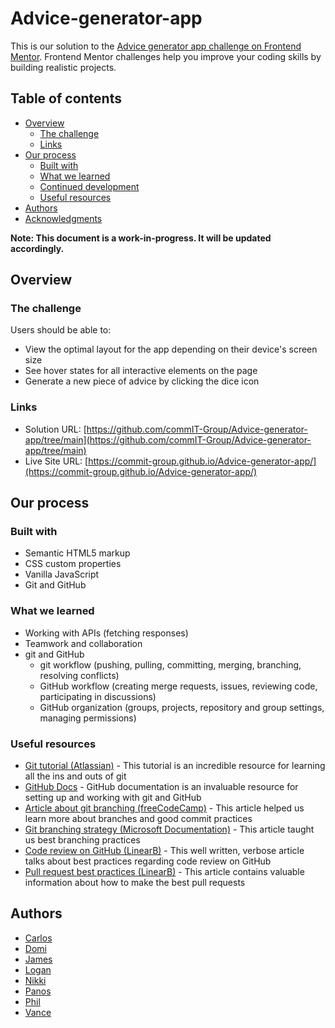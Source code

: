 # Advice-generator-app

This is our solution to the [Advice generator app challenge on Frontend Mentor](https://www.frontendmentor.io/challenges/advice-generator-app-QdUG-13db). Frontend Mentor challenges help you improve your coding skills by building realistic projects.

## Table of contents

- [Overview](#overview)
  - [The challenge](#the-challenge)
  - [Links](#links)
- [Our process](#our-process)
  - [Built with](#built-with)
  - [What we learned](#what-we-learned)
  - [Continued development](#continued-development)
  - [Useful resources](#useful-resources)
- [Authors](#authors)
- [Acknowledgments](#acknowledgments)

**Note: This document is a work-in-progress. It will be updated accordingly.**

## Overview

### The challenge

Users should be able to:

- View the optimal layout for the app depending on their device's screen size
- See hover states for all interactive elements on the page
- Generate a new piece of advice by clicking the dice icon

<!-- ### Visuals
Add screenshots of out final solution and add design files for comparison -->

### Links

- Solution URL: [https://github.com/commIT-Group/Advice-generator-app/tree/main](https://github.com/commIT-Group/Advice-generator-app/tree/main)
- Live Site URL: [https://commit-group.github.io/Advice-generator-app/](https://commit-group.github.io/Advice-generator-app/)

## Our process

### Built with

- Semantic HTML5 markup
- CSS custom properties
- Vanilla JavaScript
- Git and GitHub

### What we learned

- Working with APIs (fetching responses)
- Teamwork and collaboration
- git and GitHub
  - git workflow (pushing, pulling, committing, merging, branching, resolving conflicts)
  - GitHub workflow (creating merge requests, issues, reviewing code, participating in discussions)
  - GitHub organization (groups, projects, repository and group settings, managing permissions)

<!-- ### Continued development

_Use this section to outline areas that you want to continue focusing on in future projects. These could be concepts you're still not completely comfortable with or techniques you found useful that you want to refine and perfect._ -->

### Useful resources

- [Git tutorial (Atlassian)](https://www.atlassian.com/git/tutorials) - This tutorial is an incredible resource for learning all the ins and outs of git
- [GitHub Docs](https://docs.github.com/en) - GitHub documentation is an invaluable resource for setting up and working with git and GitHub
- [Article about git branching (freeCodeCamp)](https://www.freecodecamp.org/news/git-branching-commands-explained/) - This article helped us learn more about branches and good commit practices
- [Git branching strategy (Microsoft Documentation)](https://learn.microsoft.com/en-us/azure/devops/repos/git/git-branching-guidance?view=azure-devops) - This article taught us best branching practices
- [Code review on GitHub (LinearB)](https://linearb.io/blog/code-review-on-github/) - This well written, verbose article talks about best practices regarding code review on GitHub
- [Pull request best practices (LinearB)](https://linearb.io/blog/pull-request-best-practices-our-tips/) - This article contains valuable information about how to make the best pull requests

## Authors

- [Carlos](https://github.com/car2t)
- [Domi](https://github.com/WitchDevelops)
- [James](https://github.com/RobJackTech)
- [Logan](https://github.com/DevLoggith)
- [Nikki](https://github.com/nikkehtine)
- [Panos](https://github.com/panos0123)
- [Phil](https://github.com/timiphil)
- [Vance](https://github.com/caesiumtea)

<!-- ## Acknowledgments

_This is where you can give a hat tip to anyone who helped you out on this project. Perhaps you worked in a team or got some inspiration from someone else's solution. This is the perfect place to give them some credit._ -->
